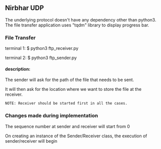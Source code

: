 ## Nirbhar UDP

The underlying protocol doesn't have any dependency other than python3.
The file transfer application uses "tqdm" library to display progress bar.

### File Transfer

  terminal 1:
    $ python3 ftp_receiver.py

  terminal 2:
    $ python3 ftp_sender.py

#### description:
The sender will ask for the path of the file that needs to be sent.

It will then ask for the location where we want to store the file at the receiver.

	NOTE: Receiver should be started first in all the cases.

### Changes made during implementation

The sequence number at sender and receiver will start from 0

On creating an instance of the Sender/Receiver class, the execution of sender/receiver will begin
